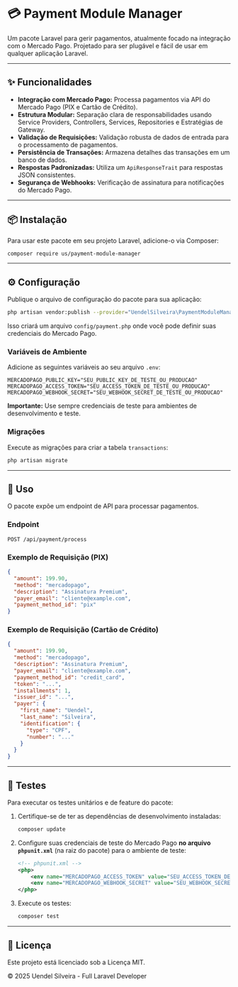 # 💳 Payment Module Manager

Um pacote Laravel para gerir pagamentos, atualmente focado na integração com o Mercado Pago. Projetado para ser plugável e fácil de usar em qualquer aplicação Laravel.

---

## ✨ Funcionalidades

-   **Integração com Mercado Pago:** Processa pagamentos via API do Mercado Pago (PIX e Cartão de Crédito).
-   **Estrutura Modular:** Separação clara de responsabilidades usando Service Providers, Controllers, Services, Repositories e Estratégias de Gateway.
-   **Validação de Requisições:** Validação robusta de dados de entrada para o processamento de pagamentos.
-   **Persistência de Transações:** Armazena detalhes das transações em um banco de dados.
-   **Respostas Padronizadas:** Utiliza um `ApiResponseTrait` para respostas JSON consistentes.
-   **Segurança de Webhooks:** Verificação de assinatura para notificações do Mercado Pago.

---

## 📦 Instalação

Para usar este pacote em seu projeto Laravel, adicione-o via Composer:

```bash
composer require us/payment-module-manager
```

---

## ⚙️ Configuração

Publique o arquivo de configuração do pacote para sua aplicação:

```bash
php artisan vendor:publish --provider="UendelSilveira\PaymentModuleManager\Providers\PaymentServiceProvider" --tag="config"
```

Isso criará um arquivo `config/payment.php` onde você pode definir suas credenciais do Mercado Pago.

### Variáveis de Ambiente

Adicione as seguintes variáveis ao seu arquivo `.env`:

```dotenv
MERCADOPAGO_PUBLIC_KEY="SEU_PUBLIC_KEY_DE_TESTE_OU_PRODUCAO"
MERCADOPAGO_ACCESS_TOKEN="SEU_ACCESS_TOKEN_DE_TESTE_OU_PRODUCAO"
MERCADOPAGO_WEBHOOK_SECRET="SEU_WEBHOOK_SECRET_DE_TESTE_OU_PRODUCAO"
```

**Importante:** Use sempre credenciais de teste para ambientes de desenvolvimento e teste.

### Migrações

Execute as migrações para criar a tabela `transactions`:

```bash
php artisan migrate
```

---

## 🚀 Uso

O pacote expõe um endpoint de API para processar pagamentos.

### Endpoint

`POST /api/payment/process`

### Exemplo de Requisição (PIX)

```json
{
  "amount": 199.90,
  "method": "mercadopago",
  "description": "Assinatura Premium",
  "payer_email": "cliente@example.com",
  "payment_method_id": "pix"
}
```

### Exemplo de Requisição (Cartão de Crédito)

```json
{
  "amount": 199.90,
  "method": "mercadopago",
  "description": "Assinatura Premium",
  "payer_email": "cliente@example.com",
  "payment_method_id": "credit_card",
  "token": "...",
  "installments": 1,
  "issuer_id": "...",
  "payer": {
    "first_name": "Uendel",
    "last_name": "Silveira",
    "identification": {
      "type": "CPF",
      "number": "..."
    }
  }
}
```

---

## 🧪 Testes

Para executar os testes unitários e de feature do pacote:

1.  Certifique-se de ter as dependências de desenvolvimento instaladas:
    ```bash
    composer update
    ```
2.  Configure suas credenciais de teste do Mercado Pago **no arquivo `phpunit.xml`** (na raiz do pacote) para o ambiente de teste:
    ```xml
    <!-- phpunit.xml -->
    <php>
        <env name="MERCADOPAGO_ACCESS_TOKEN" value="SEU_ACCESS_TOKEN_DE_TESTE"/>
        <env name="MERCADOPAGO_WEBHOOK_SECRET" value="SEU_WEBHOOK_SECRET_DE_TESTE"/>
    </php>
    ```
3.  Execute os testes:
    ```bash
    composer test
    ```

---

## 📄 Licença

Este projeto está licenciado sob a Licença MIT.

© 2025 Uendel Silveira - Full Laravel Developer
